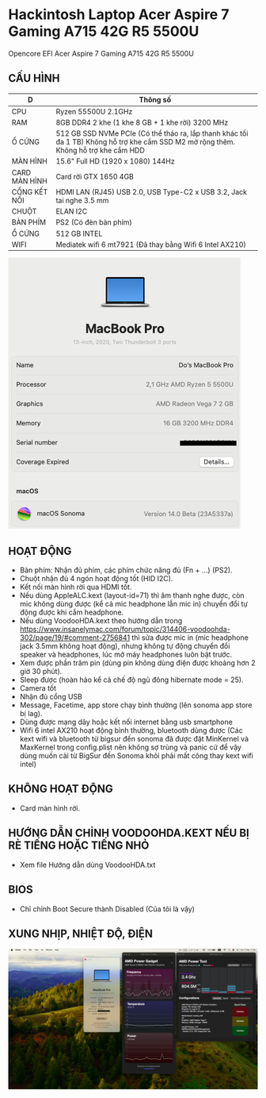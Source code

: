 # Hackintosh Laptop Acer Aspire 7 Gaming A715 42G R5 5500U
Opencore EFI Acer Aspire 7 Gaming A715 42G R5 5500U

## CẤU HÌNH

 D | Thông số
--- | ---
CPU | Ryzen 55500U 2.1GHz 
RAM | 8GB DDR4 2 khe (1 khe 8 GB + 1 khe rời) 3200 MHz
Ổ CỨNG | 512 GB SSD NVMe PCIe (Có thể tháo ra, lắp thanh khác tối đa 1 TB) Không hỗ trợ khe cắm SSD M2 mở rộng thêm. Không hỗ trợ khe cắm HDD
MÀN HÌNH | 15.6" Full HD (1920 x 1080) 144Hz
CARD MÀN HÌNH | Card rời GTX 1650 4GB
CỔNG KẾT NỐI | HDMI LAN (RJ45) USB 2.0, USB Type-C2 x USB 3.2, Jack tai nghe 3.5 mm
CHUỘT | ELAN I2C
BÀN PHÍM | PS2 (Có đèn bàn phím)
Ổ CỨNG | 512 GB INTEL 
WIFI | Mediatek wifi 6 mt7921 (Đã thay bằng Wifi 6 Intel AX210)

![THÔNG TIN](OVERVIEW.png?raw=true "THÔNG TIN")

## HOẠT ĐỘNG
- Bàn phím: Nhận đủ phím, các phím chức năng đủ (Fn + ...) (PS2).
- Chuột nhận đủ 4 ngón hoạt động tốt (HID I2C). 
- Kết nối màn hình rời qua HDMI tốt.
- Nếu dùng AppleALC.kext (layout-id=71) thì âm thanh nghe được, còn mic không dùng được (kể cả mic headphone lẫn mic in) chuyển đổi tự động được khi cắm headphone.
- Nếu dùng VoodooHDA.kext theo hướng dẫn trong https://www.insanelymac.com/forum/topic/314406-voodoohda-302/page/19/#comment-2756841 thì sửa được mic in (mic headphone jack 3.5mm không hoạt động), nhưng không tự động chuyển đổi speaker và headphones, lúc mở máy headphones luôn bật trước.
- Xem được phần trăm pin (dùng pin không dùng điện được khoảng hơn 2 giờ 30 phút).
- Sleep được (hoàn hảo kể cả chế độ ngủ đông hibernate mode = 25).
- Camera tốt
- Nhận đủ cổng USB
- Message, Facetime, app store chạy bình thường (lên sonoma app store bị lag).
- Dùng được mạng dây hoặc kết nối internet bằng usb smartphone
- Wifi 6 intel AX210 hoạt động bình thường, bluetooth dùng được (Các kext wifi và bluetooth từ bigsur đến sonoma đã được đặt MinKernel và MaxKernel trong config.plist nên không sợ trùng và panic cứ để vậy dùng muốn cài từ BigSur đến Sonoma khỏi phải mất công thay kext wifi intel)


## KHÔNG HOẠT ĐỘNG
- Card màn hình rời.


## HƯỚNG DẪN CHỈNH VOODOOHDA.KEXT NẾU BỊ RÈ TIẾNG HOẶC TIẾNG NHỎ
- Xem file Hướng dẫn dùng VoodooHDA.txt


## BIOS
- Chỉ chỉnh Boot Secure thành Disabled (Của tôi là vậy)


## XUNG NHỊP, NHIỆT ĐỘ, ĐIỆN
![THÔNG TIN](temperature.png?raw=true "THÔNG TIN")


